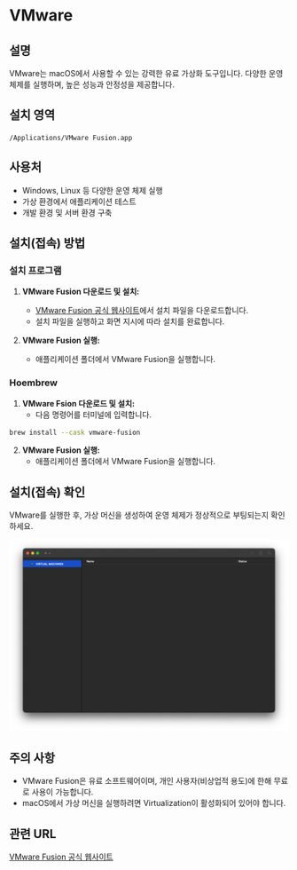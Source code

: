 # VMware

## 설명
VMware는 macOS에서 사용할 수 있는 강력한 유료 가상화 도구입니다. 다양한 운영 체제를 실행하며, 높은 성능과 안정성을 제공합니다.

## 설치 영역
`/Applications/VMware Fusion.app`

## 사용처
- Windows, Linux 등 다양한 운영 체제 실행
- 가상 환경에서 애플리케이션 테스트
- 개발 환경 및 서버 환경 구축

## 설치(접속) 방법
### 설치 프로그램
1. **VMware Fusion 다운로드 및 설치:**
   - [VMware Fusion 공식 웹사이트](https://www.vmware.com/products/fusion.html)에서 설치 파일을 다운로드합니다.
   - 설치 파일을 실행하고 화면 지시에 따라 설치를 완료합니다.

2. **VMware Fusion 실행:**
   - 애플리케이션 폴더에서 VMware Fusion을 실행합니다.

### Hoembrew
1. **VMware Fsion 다운로드 및 설치:**
   - 다음 명령어를 터미널에 입력합니다.
```bash
brew install --cask vmware-fusion
```

2. **VMware Fusion 실행:**
   - 애플리케이션 폴더에서 VMware Fusion을 실행합니다.

## 설치(접속) 확인
VMware를 실행한 후, 가상 머신을 생성하여 운영 체제가 정상적으로 부팅되는지 확인하세요.

![접속 화면 설명](VMWareFusion.png)

## 주의 사항
- VMware Fusion은 유료 소프트웨어이며, 개인 사용자(비상업적 용도)에 한해 무료로 사용이 가능합니다.
- macOS에서 가상 머신을 실행하려면 Virtualization이 활성화되어 있어야 합니다.

## 관련 URL
[VMware Fusion 공식 웹사이트](https://www.vmware.com/products/fusion.html)
